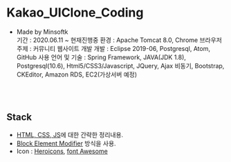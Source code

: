 # Kakao_UIClone_Coding  

* Made by Minsoftk  
기간 : 2020.06.11 ~ 현재진행중
환경 : Apache Tomcat 8.0, Chrome 브라우저
주제 : 커뮤니티 웹사이트 개발
개발 : Eclipse 2019-06, Postgresql, Atom, GitHub
사용 언어 및 기술 : Spring Framework, JAVA(JDK 1.8), Postgresql(10.6), Html5/CSS3/Javascript, JQuery, Ajax 비동기, Bootstrap, CKEditor, Amazon RDS, EC2(가상서버 예정)
<br/>
<br/>

## Stack
* [HTML, CSS, JS](https://github.com/MinsoftK/TIL/tree/master/HTML-CSS-JS)에 대한 간략한 정리내용.
* [Block Element Modifier](https://velog.io/@ylem76/BEM) 방식을 사용.
* Icon : [Heroicons](https://heroicons.dev/), [font Awesome](https://fontawesome.com/)
